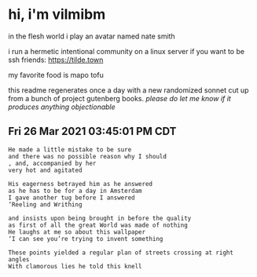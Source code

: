 # hi, i'm vilmibm

in the flesh world i play an avatar named nate smith

i run a hermetic intentional community on a linux server if you want to be ssh friends: https://tilde.town

my favorite food is mapo tofu

this readme regenerates once a day with a new randomized sonnet cut up from a bunch of project gutenberg books.
_please do let me know if it produces anything objectionable_

## Fri 26 Mar 2021 03:45:01 PM CDT

    He made a little mistake to be sure
    and there was no possible reason why I should
    , and, accompanied by her
    very hot and agitated
    
    His eagerness betrayed him as he answered
    as he has to be for a day in Amsterdam
    I gave another tug before I answered
    ‘Reeling and Writhing
    
    and insists upon being brought in before the quality
    as first of all the great World was made of nothing
    He laughs at me so about this wallpaper
    ‘I can see you’re trying to invent something
    
    These points yielded a regular plan of streets crossing at right angles
    With clamorous lies he told this knell
